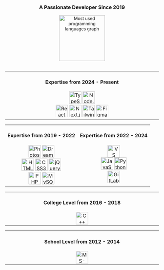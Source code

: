 <p align="center">
<h3 align="center">A Passionate Developer Since 2019</h3>
</p>

<div align="center">
  <img
    src="https://github-readme-stats.vercel.app/api/top-langs?username=mshsheikh&locale=en&hide_title=false&layout=compact&card_width=320&langs_count=5&theme=dracula&hide_border=false"
    height="150" alt="Most used programming languages graph" />
</div>

<br>

<div align="center">
  <table width="100%">
    <tr>
      <td align="center" valign="top" width="50%">
        <h4>Expertise from 2024 - Present</h4>
        <img src="https://cdn.jsdelivr.net/gh/devicons/devicon/icons/typescript/typescript-original.svg" height="40"
          alt="TypeScript Logo" />
        <img src="https://cdn.simpleicons.org/nodedotjs/339933" height="40" alt="Node.js Logo" />
        <br>
        <img src="https://cdn.jsdelivr.net/gh/devicons/devicon/icons/react/react-original.svg" height="40"
          alt="React Logo" />
        <img src="https://cdn.jsdelivr.net/gh/devicons/devicon/icons/nextjs/nextjs-original.svg" height="40"
          alt="Next.js Logo" />
        <img src="https://cdn.simpleicons.org/tailwindcss/06B6D4" height="40" alt="Tailwind CSS Logo" />
        <img src="https://cdn.simpleicons.org/figma/F24E1E" height="40" alt="Figma Logo" />
      </td>
    </tr>
  </table>

  <table width="100%">
    <tr>
      <td align="center" valign="top" width="50%">
        <h4>Expertise from 2019 - 2022</h4>
        <img src="https://img.icons8.com/color/48/adobe-photoshop--v1.png" height="40" alt="Photoshop Logo" />
        <img src="https://img.icons8.com/color/48/adobe-dreamweaver.png" height="40" alt="Dreamweaver Logo" />
        <br>
        <img src="https://cdn.jsdelivr.net/gh/devicons/devicon/icons/html5/html5-original.svg" height="40"
          alt="HTML5 Logo" />
        <img src="https://cdn.jsdelivr.net/gh/devicons/devicon/icons/css3/css3-original.svg" height="40"
          alt="CSS3 Logo" />
        <img src="https://cdn.jsdelivr.net/gh/devicons/devicon/icons/jquery/jquery-original.svg" height="40"
          alt="jQuery Logo" />
        <br>
        <img src="https://cdn.jsdelivr.net/gh/devicons/devicon/icons/php/php-original.svg" height="40" alt="PHP Logo" />
        <img src="https://cdn.jsdelivr.net/gh/devicons/devicon/icons/mysql/mysql-original.svg" height="40"
          alt="MySQL Logo" />
      </td>
      <td align="center" valign="top" width="50%">
        <h4>Expertise from 2022 - 2024</h4>
        <img src="https://cdn.jsdelivr.net/gh/devicons/devicon/icons/vscode/vscode-original.svg" height="40"
          alt="VS Code Logo" /><br>
        <img src="https://cdn.jsdelivr.net/gh/devicons/devicon/icons/javascript/javascript-original.svg" height="40"
          alt="JavaScript Logo" />
        <img src="https://cdn.jsdelivr.net/gh/devicons/devicon/icons/python/python-original.svg" height="40"
          alt="Python Logo" /><br>
        <img src="https://cdn.jsdelivr.net/gh/devicons/devicon/icons/gitlab/gitlab-original.svg" height="40"
          alt="GitLab Logo" />
      </td>
    </tr>
  </table>
  
  <table width="100%">
    <tr>
      <td align="center" valign="top" width="50%">
        <h4>College Level from 2016 - 2018</h4>
        <img src="https://cdn.jsdelivr.net/gh/devicons/devicon/icons/cplusplus/cplusplus-original.svg" height="40"
          alt="C++ Logo" />
      </td>
    </tr>
  </table>
  <table width="100%">
    <tr>
      <td align="center" valign="top" width="50%">
        <h4>School Level from 2012 - 2014</h4>
        <img src="https://img.icons8.com/fluency/48/ms-dos.png" height="40" alt="MS-DOS Logo" />
      </td>
    </tr>
  </table>
</div>
